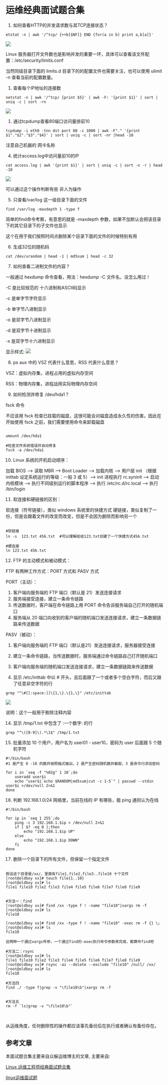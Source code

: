 # 运维经典面试题合集

1. 如何查看HTTP的并发请求数与其TCP连接状态？
   
```shell
etstat -n | awk '/^tcp/ {++b[$NF]} END {for(a in b) print a,b[a]}'
```

![](http://pyf0sj2ji.bkt.clouddn.com/%E8%BF%90%E7%BB%B4%E7%BB%8F%E5%85%B8%E9%9D%A2%E8%AF%95%E9%A2%98%E5%90%88%E9%9B%862.png)

Linux 服务器打开文件数也是影响并发的重要一环，具体可以查看该文件配置：/etc/security/limits.conf

当然同级目录下面的 limits.d 目录下的的配置文件也需要关注，也可以使用 ulimit -n 查看当前的配置数量。


1. 查看每个IP地址的连接数

```shell
netstat -n | awk '/^tcp/ {print $5}' | awk -F: '{print $1}' | sort | uniq -c | sort -rn
```

![](http://pyf0sj2ji.bkt.clouddn.com/%E8%BF%90%E7%BB%B4%E7%BB%8F%E5%85%B8%E9%9D%A2%E8%AF%95%E9%A2%98%E5%90%88%E9%9B%861.png)


1. 通过tcpdump查看80端口访问量排前10

```shell
tcpdump -i eth0 -tnn dst port 80 -c 1000 | awk -F"." '{print $1"."$2"."$3"."$4}' | sort | uniq -c | sort -nr |head -10
```

注意自己机器的 网卡名称 

4. 统计access.log中访问量前10的IP

```shell
cat access.log | awk '{print $1}' | sort | uniq -c | sort -n -r | head -10
```

![](https://blog-1251258764.cos.ap-shanghai.myqcloud.com/运维经典面试题合集3.png)

可以通过这个操作判断有些 非人为操作 

5. 只查看/var/log 这一级目录下面的文件

```shell
find /var/log -maxdepth 1 -type f
```

简单的find命令考察，有意思的就是 -maxdepth 参数，如果不加默认会把该目录下的其它目录下的子文件也显示

这个在用于我们按照时间点删除某个目录下面的文件的时候特别有用

6. 生成32位的随机码

```shell
cat /dev/urandom | head -1 | md5sum | head -c 32
```

7. 如何查看二进制文件的内容？

一般通过 hexdump 命令查看，用法：hexdump -C 文件名，没怎么用过！

-C 是比较规范的 十六进制和ASCII码显示

-c 是单字节字符显示

-b 单字节八进制显示

-o 是双字节八进制显示

-d 是双字节十进制显示

-x 是双字节十六进制显示

显示样式:
![](https://blog-1251258764.cos.ap-shanghai.myqcloud.com/运维经典面试题合集4.png)

8. ps aux 中的 VSZ 代表什么意思，RSS 代表什么意思？ 

VSZ：虚拟内存集，进程占用的虚拟内存空间

RSS：物理内存集，进程战用实际物理内存空间


9. 如何检测并修复 /dev/hda1？

fsck 命令

不应该用 fsck 检查已挂载的磁盘，这很可能会对磁盘造成永久性的伤害。因此在开始使用 fsck 之前，我们需要使用命令来卸载磁盘

```shell

umount /dev/hda1

#检查文件系统错误并自动修复
fsck -a /dev/hda1
```


10. Linux 系统的开机启动顺序：

加载 BIOS –> 读取 MBR –> Boot Loader –> 加载内核 –> 用户层 init （根据 inittab 设定系统运行的等级：一般 3 或 5）–> init 进程执行 rc.syninit –> 启动内核模块 –> 执行不同级别运行的脚本程序 –> 执行 /etc/rc.d/rc.local –> 执行 /bin/login

11. 软连接和硬链接的区别：

软连接（符号链接），类似 windows 系统里的快捷方式
硬链接，类似复制了一份，但是会跟着文件的改变而改变，但是不会因为删除而影响另一个

```shell

#软链接
ln -s  123.txt 456.txt  #可以理解给给123.txt创建了一个快捷方式456.txt

#硬连接
ln 123.txt 456.txt
```

12. FTP 的主动模式和被动模式：

FTP 有两种工作方式：PORT 方式和 PASV 方式

PORT（主动）：

1. 客户端向服务端的 FTP 端口（默认是 21）发送连接请求
2. 服务端接受连接，建立一条命令链路
3. 传送数据时，客户端在命令链路上用 PORT 命令告诉服务端自己打开的随机端口
4. 服务端从 20 端口向收到的客户端的随机端口发送连接请求，建立一条数据链路来传送数据

PASV（被动）：

1. 客户端向服务端的 FTP 端口（默认是21）发送连接请求，服务器接受连接
2. 建立一条命令链路，当传送数据时，服务端通过命令链路自己打开随机端口
3. 客户端向服务端的随机端口发送连接请求，建立一条数据链路来传送数据

13. 显示 /etc/inittab 中以 # 开头，且后面跟了一个或者多个空白字符，而后又跟了任意非空字符的行

```shell
grep "^\#[[:space:]]\{1,\}.\{1,\}" /etc/inittab
```
![](https://blog-1251258764.cos.ap-shanghai.myqcloud.com/运维经典面试题合集5.png)

说明：这个一般用于剔除注释内容

14. 显示 /tmp/1.txt 中包含了 :一个数字: 的行

```shell
grep "^\([0-9]\).*\1$" /tmp/1.txt
```

15. 批量添加 10 个用户，用户名为 user01 - user10，密码为 user 后面跟 5 个随机字符

```shell
#!/bin/bash
#1 是产生 0 -10 的数并按照格式输出，2 是产生密码随机数并截取，3 是命令行添加密码 

for i in `seq -f "%02g" 1 10`;do
    useradd user$i
    echo "user$i`echo $RANDOM|md5sum|cut -c 1-5`" | passwd --stdin user$i >/dev/null 2>&1
done
```

16. 判断 192.168.1.0/24 网络里，当前在线的 IP 有哪些，能 ping 通则认为在线

```shell
#!/bin/bash

for ip in `seq 1 255`;do
    ping -c 3 192.168.1.$ip > /dev/null 2>&1
    if [ $? -eq 0 ];then
        echo "192.168.1.$ip UP"
    else
        echo "192.168.1.$ip DOWN"
    fi
done
```

17. 删除一个目录下的所有文件，但保留一个指定文件

```shell

假设这个目录是/xx/，里面有file1,file2,file3..file10 十个文件
[root@oldboy xx]# touch file{1..10}
[root@oldboy xx]# ls
file1 file10 file2 file3 file4 file5 file6 file7 file8 file9


#方法一：find
[root@oldboy xx]# find /xx -type f ! -name "file10"|xargs rm -f
[root@oldboy xx]# ls
file10

[root@oldboy xx]# find /xx -type f ! -name "file10" -exec rm -f {} \;
[root@oldboy xx]# ls
file10

这两种一个通过xargs传参，一个通过find的-exec执行命令参数来完成，都算作find吧

#方法二：rsync
[root@oldboy xx]# ls
file1 file10 file2 file3 file4 file5 file6 file7 file8 file9
[root@oldboy xx]# rsync -az --delete --exclude "file10" /null/ /xx/
[root@oldboy xx]# ls
file10

#方法四
find ./ -type f|grep -v "\file10\b"|xargs rm -f
 

#方法五
rm -f `ls|grep -v "\file10\b"`

　

```
从运维角度，任何删除性的操作都应该事先备份后在执行或者确认有备份存在。

## 参考文章

本面试题合集主要来自众躲运维博主的文章, 主要来自: 

[Linux 运维工程师经典面试题合集](https://www.cnblogs.com/Dy1an/p/9720907.html)


[linux运维面试题](https://idc.wanyunshuju.com/yunwei/)